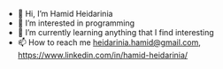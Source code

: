 - 👋 Hi, I’m Hamid Heidarinia
- 👀 I’m interested in programming
- 🌱 I’m currently learning anything that I find interesting
- 📫 How to reach me heidarinia.hamid@gmail.com, https://www.linkedin.com/in/hamid-heidarinia/
<!--- - 💞️ I’m looking to collaborate on ... -->

<!---
hamidHeidarinia/hamidHeidarinia is a ✨ special ✨ repository because its `README.md` (this file) appears on your GitHub profile.
You can click the Preview link to take a look at your changes.
--->
